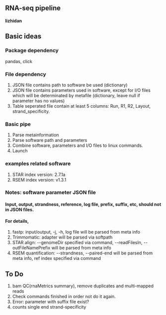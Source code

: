 ## RNA-seq pipeline
#### lizhidan

## Basic ideas
### Package dependency
pandas, click

### File dependency
1. JSON file contains path to software be used (dictionary)
2. JSON file contains parameters used in software, except for I/O files which will be determinated by metafile (dictionary, leave null if parameter has no values)
3. Table seperated file contain at least 5 columns: Run, R1, R2, Layout, strand_specificity.


### Basic pipe
1. Parse metainformation
2. Parse software path and parameters
3. Combine software, parameters and I/O files to linux commands.
4. Launch


### examples related software
1. STAR index version: 2.7.1a
2. RSEM index version: v1.3.1


### Notes: software parameter JSON file
#### Input, output, strandness, reference, log file, prefix, suffix, etc, should not in JSON files.
#### For details,
1. fastp: input/output, -j, -h, log file will be parsed from meta info
2. Trimmomatic: adapter will be parsed via softpath
3. STAR align: --genomeDir specified via command, --readFilesIn, --outFileNamePrefix will be parsed from meta info
4. RSEM quantification: --strandness, --paired-end will be parsed from meta info, ref index specified via command


## To Do
1. bam QC(rnaMetrics summary), remove duplicates and multi-mapped reads
2. Check commands finished in order not do it again.
3. Error: parameter with suffix file exist?
4. counts single end strand-specificity
